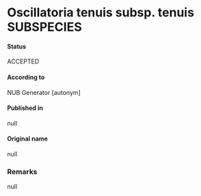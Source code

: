 # Oscillatoria tenuis subsp. tenuis SUBSPECIES

#### Status
ACCEPTED

#### According to
NUB Generator [autonym]

#### Published in
null

#### Original name
null

### Remarks
null